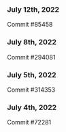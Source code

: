 ### July 12th, 2022

Commit #85458

### July 8th, 2022

Commit #294081

### July 5th, 2022

Commit #314353


### July 4th, 2022

Commit #72281
